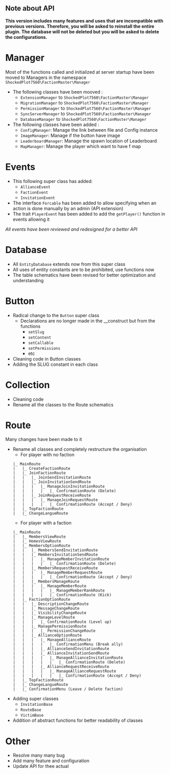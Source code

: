 ## Note about API
**This version includes many features and uses that are incompatible with previous versions. Therefore, you will be asked to reinstall the entire plugin. The database will not be deleted but you will be asked to delete the configurations.**

# Manager
Most of the functions called and initialized at server startup have been moved to Managers in the namespace ``ShockedPlot7560\FactionMaster\Manager``
* The following classes have been mooved :
    * ``ExtensionManager`` to ``ShockedPlot7560\FactionMaster\Manager``
    * ``MigrationManager`` to ``ShockedPlot7560\FactionMaster\Manager``
    * ``PermissionManager`` to ``ShockedPlot7560\FactionMaster\Manager``
    * ``SyncServerManager`` to ``ShockedPlot7560\FactionMaster\Manager``
    * ``DatabaseManager`` to ``ShockedPlot7560\FactionMaster\Manager``
* The following classes have been added :
    * ``ConfigManager``: Manage the link between file and Config instance
    * ``ImageManager``: Manage if the button have image
    * ``LeaderboardManager``: Manage the spawn location of Leaderboard
    * ``MapManager``: Manage the player which want to have f map

# Events
* This following super class has added:
    * ``AllianceEvent``
    * ``FactionEvent``
    * ``InvitationEvent``
* The interface ``Forcable`` has been added to allow specifying when an action is done manually by an admin (API extension)
* The trait ``PlayerEvent`` has been added to add the ``getPlayer()`` function in events allowing it

*All events have been reviewed and redesigned for a better API*

# Database
* All ``EntityDatabase`` extends now from this super class
* All uses of entity constants are to be prohibited, use functions now
* The table schematics have been revised for better optimization and understanding

# Button
* Radical change to the ``Button`` super class
    * Declarations are no longer made in the __construct but from the functions
        * ``setSlug``
        * ``setContent``
        * ``setCallable``
        * ``setPermissions``
        * etc
* Cleaning code in Button classes
* Adding the SLUG constant in each class

# Collection
* Cleaning code
* Rename all the classes to the Route schematics

# Route
Many changes have been made to it
* Rename all classes and completely restructure the organisation
    * For player with no faction
    ```
    |_ MainRoute
    |   |_ CreateFactionRoute
    |   |_ JoinFactionRoute
    |   |   |_ JoinSendInvitationRoute
    |   |   |_ JoinInvitationSendRoute
    |   |   |   |_ ManageJoinInvitationRoute
    |   |   |   |   |_ ConfirmationRoute (Delete)
    |   |   |_ JoinRequestReceiveRoute
    |   |   |   |_ ManageJoinRequestRoute
    |   |   |   |   |_ ConfirmationRoute (Accept / Deny)
    |   |_ TopFactionRoute
    |   |_ ChangeLangueRoute
    ```
    * For player with a faction
    ```
    |_ MainRoute
    |   |_ MembersViewRoute
    |   |_ HomesViewRoute
    |   |_ MembersOptionRoute
    |   |   |_ MembersSendInvitationRoute
    |   |   |_ MembersInvitationSendRoute
    |   |   |   |_ ManageMemberInvitationRoute
    |   |   |   |   |_ ConfirmationRoute (Delete)
    |   |   |_ MembersRequestReceiveRoute
    |   |   |   |_ ManageMemberRequestRoute
    |   |   |   |   |_ ConfirmationRoute (Accept / Deny)
    |   |   |_ MembersManageRoute
    |   |   |   |_ ManageMemberRoute
    |   |   |   |   |_ ManageMemberRankRoute
    |   |   |   |   |_ ConfirmationRoute (Kick)
    |   |_ FactionOptionRoute
    |   |   |_ DescriptionChangeRoute
    |   |   |_ MessageChangeRoute
    |   |   |_ VisibilityChangeRoute
    |   |   |_ ManageLevelRoute
    |   |   |   |_ ConfirmationRoute (Level up)
    |   |   |_ ManagePermissionRoute
    |   |   |   |_ PermissionChangeRoute
    |   |   |_ AllianceOptionRoute
    |   |   |   |_ ManageAllianceRoute
    |   |   |   |   |_ ConfirmationMenu (Break ally)
    |   |   |   |_ AllianceSendInvitationRoute
    |   |   |   |_ AllianceInvitationSendRoute
    |   |   |   |   |_ ManageAllianceInvitationRoute
    |   |   |   |   |   |_ ConfirmationRoute (Delete)
    |   |   |   |_ AllianceRequestReceiveRoute
    |   |   |   |   |_ ManageAllianceRequestRoute
    |   |   |   |   |   |_ ConfirmationRoute (Accept / Deny)
    |   |_ TopFactionRoute
    |   |_ ChangeLangueRoute
    |   |_ ConfirmationMenu (Leave / Delete faction)
    ```
* Adding super classes
    * ``InvitationBase``
    * ``RouteBase``
    * ``VictimBase``
* Addition of abstract functions for better readability of classes

# Other

* Resolve many many bug
* Add many feature and configuration
* Update API for thee actual